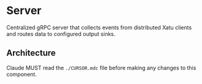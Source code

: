 # Server

Centralized gRPC server that collects events from distributed Xatu clients and routes data to configured output sinks.

## Architecture  
Claude MUST read the `./CURSOR.mdc` file before making any changes to this component.